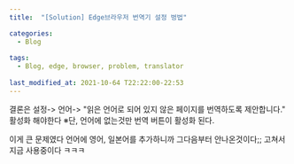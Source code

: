 ```yaml
---
title:  "[Solution] Edge브라우저 번역기 설정 벙법"

categories:
  - Blog
  
tags:
  - Blog, edge, browser, problem, translator
  
last_modified_at: 2021-10-64 T22:22:00-22:53
---
```


결론은 설정-> 언어-> "읽은 언어로 되어 있지 않은 페이지를 번역하도록 제안합니다." 활성화 해야한다
※단, 언어에 없는것만 번역 버튼이 활성화 된다.

이게 큰 문제였다 언어에 영어, 일본어를 추가하니까 그다음부터 안나온것이다;;
고쳐서 지금 사용중이다 ㅋㅋㅋ
